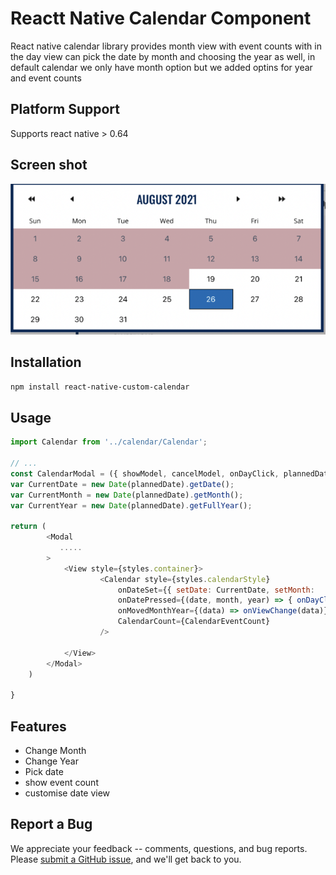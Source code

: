 # Reactt Native Calendar Component

React native calendar library provides month view with event counts with in the day view can pick the date by month and choosing the year as well, in default calendar we only have month option but we added optins for year and event counts
## Platform Support
Supports react native > 0.64

## Screen shot
![header image](https://github.com/jaiobs/OBS-Calendar-Component-Reactnative/raw/main/screenshot/calendar_screen.png)
## Installation

```sh
npm install react-native-custom-calendar
```

## Usage

```js
import Calendar from '../calendar/Calendar';

// ...
const CalendarModal = ({ showModel, cancelModel, onDayClick, plannedDate, onViewChange, CalendarEventCount }) => {
var CurrentDate = new Date(plannedDate).getDate();
var CurrentMonth = new Date(plannedDate).getMonth();
var CurrentYear = new Date(plannedDate).getFullYear();

return (
        <Modal
           .....
        >
            <View style={styles.container}>
                    <Calendar style={styles.calendarStyle}
                        onDateSet={{ setDate: CurrentDate, setMonth:    CurrentMonth, setyear: CurrentYear }}
                        onDatePressed={(date, month, year) => { onDayClick(date, month, year), cancelModel(false) }}
                        onMovedMonthYear={(data) => onViewChange(data)}
                        CalendarCount={CalendarEventCount}
                    />
              
            </View>
        </Modal>
    )

}
```
## Features
 - Change Month
 - Change Year
 - Pick date
 - show event count
 - customise date view

## Report a Bug

We appreciate your feedback -- comments, questions, and bug reports. Please
[submit a GitHub issue](https://github.com/jaiobs/OBS-Calendar-Component-Reactnative/issues),
and we'll get back to you.

